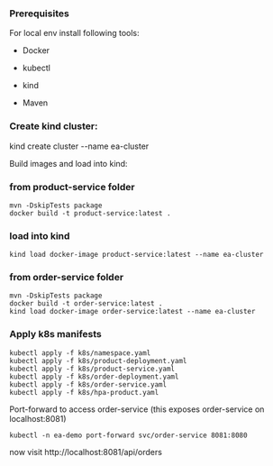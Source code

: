 ### Prerequisites

For local env install following tools:

  

- Docker

- kubectl

- kind

- Maven

  

### Create kind cluster:


kind create cluster --name ea-cluster
  

Build images and load into kind:


### from product-service folder

```  
mvn -DskipTests package
docker build -t product-service:latest .
```
  

### load into kind
```
kind load docker-image product-service:latest --name ea-cluster
```
  

### from order-service folder
```
mvn -DskipTests package
docker build -t order-service:latest .
kind load docker-image order-service:latest --name ea-cluster
```
  

### Apply k8s manifests

```
kubectl apply -f k8s/namespace.yaml
kubectl apply -f k8s/product-deployment.yaml
kubectl apply -f k8s/product-service.yaml
kubectl apply -f k8s/order-deployment.yaml
kubectl apply -f k8s/order-service.yaml
kubectl apply -f k8s/hpa-product.yaml
```
  

Port-forward to access order-service (this exposes order-service on localhost:8081)

```
kubectl -n ea-demo port-forward svc/order-service 8081:8080
```
  

now visit http://localhost:8081/api/orders

  
